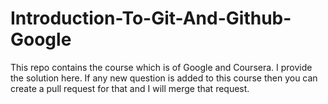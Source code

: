 # Introduction-To-Git-And-Github-Google
This repo contains the course which is of Google and Coursera. I provide the solution here. If any new question is added to this course then you can create a pull request for that and I will merge that request.
